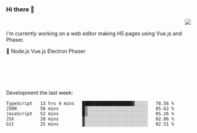 ### Hi there 👋

<img align="right" src="https://github-readme-stats.vercel.app/api?username=jasonpanggo"/>

<br>
<p align="left">
I'm currently working on a web editor making H5 pages using Vue.js and Phaser.
</p>
<p align="left">
📖 Node.js Vue.js Electron Phaser
</p>
<br>
<br>
<br>
<br>

Development the last week:
<!--START_SECTION:waka-->
```text
TypeScript   13 hrs 4 mins   ███████████████████▓░░░░░   78.56 % 
JSON         56 mins         █▒░░░░░░░░░░░░░░░░░░░░░░░   05.62 % 
JavaScript   52 mins         █▒░░░░░░░░░░░░░░░░░░░░░░░   05.26 % 
JSX          28 mins         ▓░░░░░░░░░░░░░░░░░░░░░░░░   02.86 % 
Git          25 mins         ▓░░░░░░░░░░░░░░░░░░░░░░░░   02.51 % 
```
<!--END_SECTION:waka-->

<!--
**JASONPANGGO/jasonpanggo** is a ✨ _special_ ✨ repository because its `README.md` (this file) appears on your GitHub profile.

Here are some ideas to get you started:

- 🔭 I’m currently working on ...
- 🌱 I’m currently learning ...
- 👯 I’m looking to collaborate on ...
- 🤔 I’m looking for help with ...
- 💬 Ask me about ...
- 📫 How to reach me: ...
- 😄 Pronouns: ...
- ⚡ Fun fact: ...
-->
